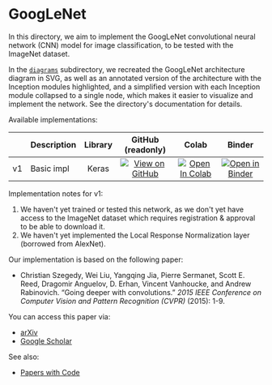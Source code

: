 # GoogLeNet

In this directory, we aim to implement the GoogLeNet convolutional neural
network (CNN) model for image classification, to be tested with the ImageNet
dataset.

In the [`diagrams`](diagrams) subdirectory, we recreated the GoogLeNet
architecture diagram in SVG, as well as an annotated version of the architecture
with the Inception modules highlighted, and a simplified version with each
Inception module collapsed to a single node, which makes it easier to visualize
and implement the network. See the directory's documentation for details.

Available implementations:

|      | Description    | Library | GitHub<br/>(readonly) | Colab | Binder |
|:----:| -------------- |:-------:|:---------------------:|:-----:|:------:|
|  v1  | Basic impl     |  Keras  | [![View on GitHub][github-badge]][github-basic] | [![Open In Colab][colab-badge]][colab-basic] | [![Open in Binder][binder-badge]][binder-basic] |

Implementation notes for v1:

1. We haven't yet trained or tested this network, as we don't yet have access to
   the ImageNet dataset which requires registration & approval to be able to
   download it.
2. We haven't yet implemented the Local Response Normalization layer (borrowed
   from AlexNet).

Our implementation is based on the following paper:

* Christian Szegedy, Wei Liu, Yangqing Jia, Pierre Sermanet, Scott E. Reed,
  Dragomir Anguelov, D. Erhan, Vincent Vanhoucke, and Andrew Rabinovich. “Going
  deeper with convolutions.” _2015 IEEE Conference on Computer Vision and
  Pattern Recognition (CVPR)_ (2015): 1-9.

You can access this paper via:

* [arXiv][arxiv-googlenet]
* [Google Scholar][scholar-googlenet]

See also:

* [Papers with Code][pwc-googlenet]

[github-badge]: https://img.shields.io/badge/View-GitHub-blue
[colab-badge]: https://colab.research.google.com/assets/colab-badge.svg
[binder-badge]: https://static.mybinder.org/badge_logo.svg

[github-basic]: GoogLeNet_implementation_in_Keras.ipynb
[colab-basic]: https://colab.research.google.com/github/mbrukman/reimplementing-ml-papers/blob/main/googlenet/GoogLeNet_implementation_in_Keras.ipynb
[binder-basic]: https://mybinder.org/v2/gh/mbrukman/reimplementing-ml-papers/main?filepath=googlenet/GoogLeNet_implementation_in_Keras.ipynb

[arxiv-googlenet]: https://arxiv.org/abs/1409.4842
[scholar-googlenet]: https://scholar.google.com/scholar_lookup?arxiv_id=1409.4842
[pwc-googlenet]: https://paperswithcode.com/paper/going-deeper-with-convolutions
